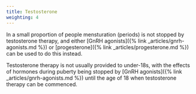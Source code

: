 ```yaml
---
title: Testosterone
weighting: 4
---
```


In a small proportion of people mensturation (periods) is not stopped by testosterone therapy, and either [GnRH agonists]({% link _articles/gnrh-agonists.md %}) or [progesterone]({% link _articles/progesterone.md %}) can be used to do this instead.

Testosterone therapy is not usually provided to under-18s, with the effects of hormones during puberty being stopped by [GnRH agonists]({% link _articles/gnrh-agonists.md %}) until the age of 18 when testosterone therapy can be commenced.